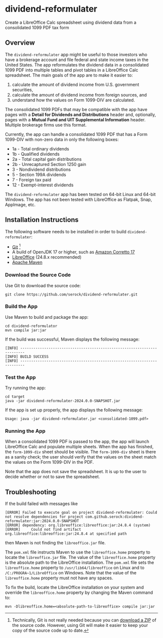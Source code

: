 # dividend-reformulater
Create a LibreOffice Calc spreadsheet using dividend data from a consolidated 1099 PDF tax form

## Overview
The `dividend-reformulater` app might be useful to those investors who have a brokerage account and file federal and state income taxes in the United States.
The app reformulates the dividend data in a consolidated 1099 PDF into multiple tables and pivot tables in a LibreOffice Calc spreadsheet.
The main goals of the app are to make it easier to:

1. calculate the amount of dividend income from U.S. government securities,
2. calculate the amount of dividend income from foreign sources, and
3. understand how the values on Form 1099-DIV are calculated.

The consolidated 1099 PDFs that may be compatible with the app have pages with a **Detail for Dividends and Distributions**
header and, optionally, pages with a **Mutual Fund and UIT Supplemental Information** header.
Multiple brokerage firms use this format.

Currently, the app can handle a consolidated 1099 PDF that has a Form 1099-DIV with non-zero data in only the following boxes:

* 1a - Total ordinary dividends
* 1b - Qualified dividends
* 2a - Total capital gain distributions
* 2b - Unrecaptured Section 1250 gain
* 3 - Nondividend distributions
* 5 - Section 199A dividends
* 7 - Foreign tax paid
* 12 - Exempt-interest dividends

The `dividend-reformulater` app has been tested on 64-bit Linux and 64-bit Windows.
The app has not been tested with LibreOffice as Flatpak, Snap, AppImage, etc.

## Installation Instructions
The following software needs to be installed in order to build `dividend-reformulater`:

* [Git](https://git-scm.com/downloads) [^1]
* A build of OpenJDK 17 or higher, such as [Amazon Corretto 17](https://aws.amazon.com/corretto/)
* [LibreOffice](https://www.libreoffice.org/download/download-libreoffice/) (24.8.x recommended)
* [Apache Maven](https://maven.apache.org/)

### Download the Source Code
Use Git to download the source code:

```Shell
git clone https://github.com/serock/dividend-reformulater.git
```

### Build the App
Use Maven to build and package the app:

```Shell
cd dividend-reformulator
mvn compile jar:jar
```

If the build was successful, Maven displays the following message:

```
[INFO] ------------------------------------------------------------------------
[INFO] BUILD SUCCESS
[INFO] ------------------------------------------------------------------------
```

### Test the App
Try running the app:

```Shell
cd target
java -jar dividend-reformulater-2024.0.0-SNAPSHOT.jar
```

If the app is set up properly, the app displays the following message:

```
Usage: java -jar dividend-reformulater.jar <consolidated-1099.pdf>
```

### Running the App

When a consolidated 1099 PDF is passed to the app, the app will launch LibreOffice Calc and populate multiple sheets.
When the app has finished, the `form-1099-div` sheet should be visible.
The `form-1099-div` sheet is there as a sanity check;
the user should verify that the values on the sheet match the values on the Form 1099-DIV in the PDF.

Note that the app does not save the spreadsheet. It is up to the user to decide whether or not to save the spreadsheet.

## Troubleshooting

If the build failed with messages like

```
[ERROR] Failed to execute goal on project dividend-reformulater: Could not resolve dependencies for project com.github.serock:dividend-reformulater:jar:2024.0.0-SNAPSHOT
[ERROR] dependency: org.libreoffice:libreoffice:jar:24.8.4 (system)
[ERROR]     Could not find artifact org.libreoffice:libreoffice:jar:24.8.4 at specified path
```

then Maven is not finding the `libreoffice.jar` file.

The `pom.xml` file instructs Maven to use the `libreoffice.home` property to locate the `libreoffice.jar` file.
The value of the `libreoffice.home` property is the absolute path to the LibreOffice installation.
The `pom.xml` file sets the `libreoffice.home` property to `/usr/lib64/libreoffice` on Linux and to
`/C:/PROGRA~1/LibreOffice` on Windows.
Note that the value of the `libreoffice.home` property must not have any spaces.

To fix the build, locate the LibreOffice installation on your system and override the `libreoffice.home` property by changing the Maven command to:

```
mvn -Dlibreoffice.home=<absolute-path-to-libreoffice> compile jar:jar
```

[^1]: Technically, Git is not really needed because you can [download a ZIP](https://github.com/serock/dividend-reformulater/archive/refs/heads/main.zip) of the source code.
  However, using Git will make it easier to keep your copy of the source code up to date.
